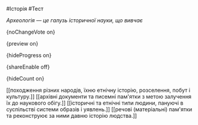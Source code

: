 #Історія #Тест

*Археологія — це галузь історичної науки, що вивчає*

{noChangeVote on}

{preview on}

{hideProgress on}

{shareEnable off}

{hideCount on}

[[походження різних народів, їхню етнічну історію, розселення, побут і культуру.]]
[[архівні документи та писемні пам'ятки з метою залучення їх до наукового обігу.]]
[[історичні та етнічні типи людини, пануючі в суспільстві системи образів і уявлень.]]
[[речові (матеріальні) пам'ятки та реконструює за ними давню історію людства.]]
